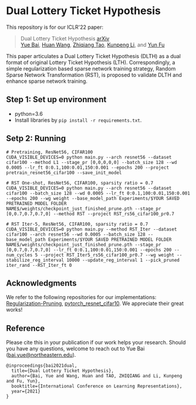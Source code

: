 # Dual Lottery Ticket Hypothesis

This repository is for our ICLR'22 paper:
> Dual Lottery Ticket Hypothesis [arXiv](https://arxiv.org/abs/2203.04248) \
> [Yue Bai](https://yueb17.github.io/), [Huan Wang](http://huanwang.tech/), [Zhiqiang Tao](http://ztao.cc/), [Kunpeng Li](https://kunpengli1994.github.io/), and [Yun Fu](http://www1.ece.neu.edu/~yunfu/)

This paper articulates a Dual Lottery Ticket Hypothesis (DLTH) as a dual format of original Lottery Ticket Hypothesis (LTH). Correspondingly, a simple regularization based sparse network training strategy, Random Sparse Network Transformation (RST), is proposed to validate DLTH and enhance sparse network training.

## Step 1: Set up environment
- python=3.6
- Install libraries by `pip install -r requirements.txt`.

## Setp 2: Running
```
# Pretraining, ResNet56, CIFAR100
CUDA_VISIBLE_DEVICES=0 python main.py --arch resnet56 --dataset cifar100 --method L1 --stage_pr [0,0,0,0,0] --batch_size 128 --wd 0.0005 --lr_ft 0:0.1,100:0.01,150:0.001 --epochs 200 --project pretrain_resnet56_cifar100 --save_init_model
```

```
# RST One-shot, ResNet56, CIFAR100, sparsity ratio = 0.7
CUDA_VISIBLE_DEVICES=0 python main.py --arch resnet56 --dataset cifar100 --batch_size 128 --wd 0.0005 --lr_ft 0:0.1,100:0.01,150:0.001 --epochs 200 --wg weight --base_model_path Experiments/$YOUR SAVED PRETRAINED MODEL FOLDER NAME$/weights/checkpoint_just_finished_prune.pth --stage_pr [0,0.7,0.7,0.7,0] --method RST --project RST_rs56_cifar100_pr0.7
```

```
# RST Iter-5, ResNet56, CIFAR100, sparsity ratio = 0.7
CUDA_VISIBLE_DEVICES=0 python main.py --method RST_Iter --dataset cifar100 --arch resnet56 --wd 0.0005 --batch_size 128 --base_model_path Experiments/$YOUR SAVED PRETRAINED MODEL FOLDER NAME$/weights/checkpoint_just_finished_prune.pth --stage_pr [0,0.7,0.7,0.7,0] --lr_ft 0:0.1,100:0.01,150:0.001 --epochs 200 --num_cycles 5 --project RST_Iter5_rs56_cifar100_pr0.7 --wg weight --stabilize_reg_interval 10000 --update_reg_interval 1 --pick_pruned iter_rand --RST_Iter_ft 0
```



## Acknowledgments
We refer to the following repositories for our implementations: [Regularization-Pruning](https://github.com/MingSun-Tse/Regularization-Pruning), [pytorch_resnet_cifar10](https://github.com/akamaster/pytorch_resnet_cifar10). We appreciate their great works!

## Reference
Please cite this in your publication if our work helps your research. Should you have any questions, welcome to reach out to Yue Bai (bai.yue@northeastern.edu).

```
@inproceedings{bai2021dual,
  title={Dual Lottery Ticket Hypothesis},
  author={Bai, Yue and Wang, Huan and TAO, ZHIQIANG and Li, Kunpeng and Fu, Yun},
  booktitle={International Conference on Learning Representations},
  year={2021}
}
```


